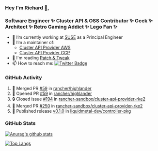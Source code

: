 ### Hey I'm Richard 👋, 

<h3 align="left">Software Engineer ✨ Cluster API & OSS Contributor ✨ Geek ✨ Architect ✨ Retro Gaming Addict ✨ Lego Fan ✨</h3>

- 🔭 I’m currently working at [SUSE](https://www.suse.com/) as a Principal Engineer
- 👯 I’m a maintainer of:
  -  [Cluster API Provider AWS](https://github.com/kubernetes-sigs/cluster-api-provider-aws)
  -  [Cluster API Provider GCP](https://github.com/kubernetes-sigs/cluster-api-provider-gcp)
- 💬 I'm reading [Patch & Tweak](https://bjooks.com/products/patch-tweak-exploring-modular-synthesis)
- 📫 How to reach me: [![Twitter Badge](https://img.shields.io/badge/-@fruit_case-00acee?style=flat&logo=Twitter&logoColor=white)](https://twitter.com/intent/follow?screen_name=fruit_case "Follow on Twitter")

### GitHub Activity 

<!--START_SECTION:activity-->
1. 🎉 Merged PR [#59](https://github.com/rancher/highlander/pull/59) in [rancher/highlander](https://github.com/rancher/highlander)
2. 💪 Opened PR [#59](https://github.com/rancher/highlander/pull/59) in [rancher/highlander](https://github.com/rancher/highlander)
3. 🔒 Closed issue [#194](https://github.com/rancher-sandbox/cluster-api-provider-rke2/issues/194) in [rancher-sandbox/cluster-api-provider-rke2](https://github.com/rancher-sandbox/cluster-api-provider-rke2)
4. 🎉 Merged PR [#250](https://github.com/rancher-sandbox/cluster-api-provider-rke2/pull/250) in [rancher-sandbox/cluster-api-provider-rke2](https://github.com/rancher-sandbox/cluster-api-provider-rke2)
5. 🚀 Published release [v0.1.0](https://github.com/liquidmetal-dev/controller-pkg/releases/tag/v0.1.0) in [liquidmetal-dev/controller-pkg](https://github.com/liquidmetal-dev/controller-pkg)
<!--END_SECTION:activity-->

### GitHub Stats

[![Anurag's github stats](https://github-readme-stats.vercel.app/api?username=richardcase&count_private=true&show_icons=true)](https://github.com/anuraghazra/github-readme-stats)

[![Top Langs](https://github-readme-stats.vercel.app/api/top-langs/?username=richardcase&hide=html&layout=compact)](https://github.com/anuraghazra/github-readme-stats)
